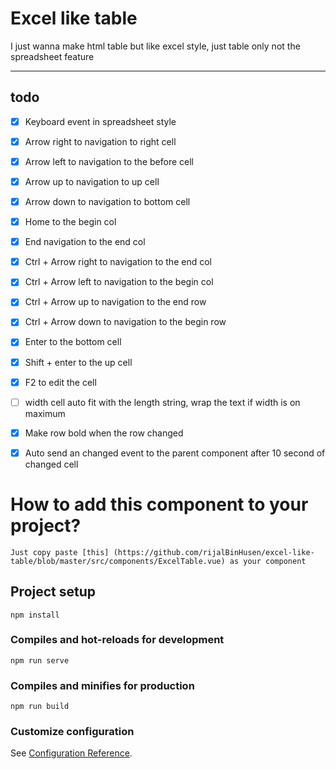 # Excel like table

I just wanna make html table but like excel style, just table only not the spreadsheet feature

---

## todo
- [x] Keyboard event in spreadsheet style
- [x] Arrow right to navigation to right cell
- [x] Arrow left to navigation to the before cell
- [x] Arrow up to navigation to up cell
- [x] Arrow down to navigation to bottom cell
- [x] Home to the begin col
- [x] End navigation to the end col
- [x] Ctrl + Arrow right to navigation to the end col
- [x] Ctrl + Arrow left to navigation to the begin col
- [x] Ctrl + Arrow up to navigation to the end row
- [x] Ctrl + Arrow down to navigation to the begin row
- [x] Enter to the bottom cell
- [x] Shift + enter to the up cell
- [x] F2 to edit the cell

- [ ] width cell auto fit with the length string, wrap the text if width is on maximum
- [x] Make row bold when the row changed
- [x] Auto send an changed event to the parent component after 10 second of changed cell

# How to add this component to your project?

```
Just copy paste [this] (https://github.com/rijalBinHusen/excel-like-table/blob/master/src/components/ExcelTable.vue) as your component
```

## Project setup
```
npm install
```

### Compiles and hot-reloads for development
```
npm run serve
```

### Compiles and minifies for production
```
npm run build
```

### Customize configuration
See [Configuration Reference](https://cli.vuejs.org/config/).
